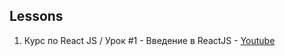 ## Lessons

1. Курс по React JS / Урок #1 - Введение в ReactJS - [Youtube](https://youtu.be/ftrn50AJa2w)
